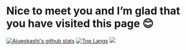 # Nice to meet you and I’m glad that you have visited this page 😊
[![Aiueokashi's github stats](https://aiueokashi.app/api?username=Aiueokashi&show_icons=true&icon_color=79ff97&bg_color=30,000000,c0c0c0&title_color=ff00ff&text_color=00ff00&locale&custom_title=あいうえお菓子のすてーたす)](https://github.com/Aiueokashi/Gitstats-repo)
[![Top Langs](https://github-readme-stats.vercel.app/api/top-langs/?username=Aiueokashi&&text_color=79ff97&bg_color=30,808080,000000&title_color=00ff00&custom_title=使ってることば↓)](https://github.com/Aiueokasi/Gitstats-repo)
<img src="https://grass-graph.moshimo.works/images/Aiueokashi.png">
<!--
**Aiaueokashi/Aiueokashi** is a ✨ _special_ ✨ repository because its `README.md` (this file) appears on your GitHub profile.

Here are some ideas to get you started:

- 🔭 I’m currently working on ...
- 🌱 I’m currently learning ...
- 👯 I’m looking to collaborate on ...
- 🤔 I’m looking for help with ...
- 💬 Ask me about ...
- 📫 How to reach me: ...
- 😄 Pronouns: ...
- ⚡ Fun fact: ...
-->
